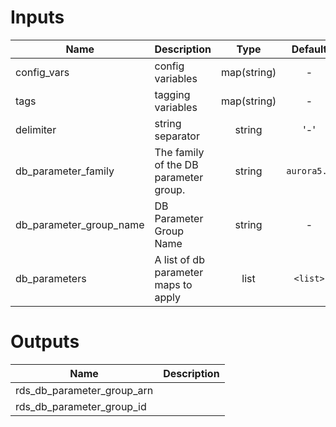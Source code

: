
# Inputs

| Name | Description | Type | Default | Required |
|------|-------------|:----:|:-----:|:-----:|
| config_vars | config variables | map(string) | - | yes |
| tags | tagging variables | map(string) | - | yes |
| delimiter | string separator | string | '-' | no |
| db_parameter_family | The family of the DB parameter group. | string | `aurora5.6` | no |
| db_parameter_group_name | DB Parameter Group Name | string | - | yes |
| db_parameters | A list of db parameter maps to apply | list | `<list>` | no |

# Outputs

| Name | Description |
|------|-------------|
| rds_db_parameter_group_arn |  |
| rds_db_parameter_group_id |  |
